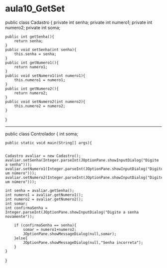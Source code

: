 # aula10_GetSet

public class Cadastro {
    private int senha;
    private int numero1;
    private int numero2;
    private int soma;

    public int getSenha(){
        return senha;
    }
    public void setSenha(int senha){
        this.senha = senha;
    }
    public int getNumero1(){
        return numero1;
    }
    public void setNumero1(int numero1){
        this.numero1 = numero1;
    }
    public int getNumero2(){
        return numero2;
    }
    public void setNumero2(int numero2){
        this.numero2 = numero2;
    }

}

------------------------------------------------------------------------------------------
public class Controlador {
    int soma;

    public static void main(String[] args){


    Cadastro avaliar = new Cadastro();
    avaliar.setSenha(Integer.parseInt(JOptionPane.showInputDialog("Digite a senha")));
    avaliar.setNumero1(Integer.parseInt(JOptionPane.showInputDialog("Digite um número")));
    avaliar.setNumero2(Integer.parseInt(JOptionPane.showInputDialog("Digite um número")));    

    int senha = avaliar.getSenha();
    int numero1 = avaliar.getNumero1();
    int numero2 = avaliar.getNumero2();
    int somar;
    int confirmaSenha = Integer.parseInt(JOptionPane.showInputDialog("Digite a senha novamente"));

        if (confirmaSenha == senha){
            somar = numero1+numero2;
            JOptionPane.showMessageDialog(null,somar);
        }else{
            JOptionPane.showMessageDialog(null,"Senha incorreta");
        }
    }
}
